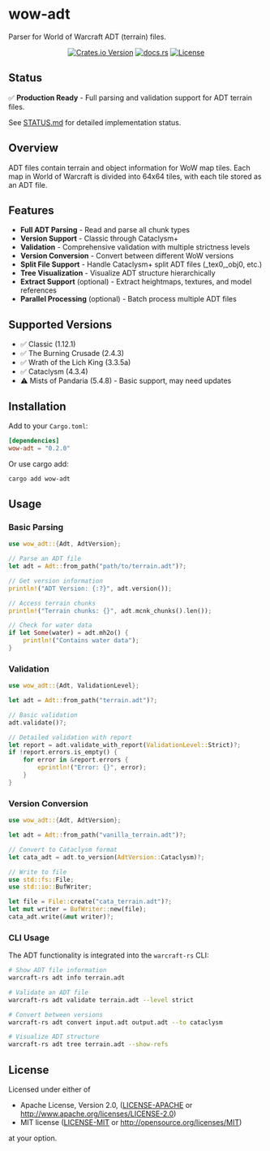 # wow-adt

Parser for World of Warcraft ADT (terrain) files.

<div align="center">

[![Crates.io Version](https://img.shields.io/crates/v/wow-adt)](https://crates.io/crates/wow-adt)
[![docs.rs](https://img.shields.io/docsrs/wow-adt)](https://docs.rs/wow-adt)
[![License](https://img.shields.io/crates/l/wow-adt.svg)](https://github.com/wowemulation-dev/warcraft-rs#license)

</div>

## Status

✅ **Production Ready** - Full parsing and validation support for ADT terrain files.

See [STATUS.md](STATUS.md) for detailed implementation status.

## Overview

ADT files contain terrain and object information for WoW map tiles. Each map in
World of Warcraft is divided into 64x64 tiles, with each tile stored as an ADT
file.

## Features

- **Full ADT Parsing** - Read and parse all chunk types
- **Version Support** - Classic through Cataclysm+
- **Validation** - Comprehensive validation with multiple strictness levels
- **Version Conversion** - Convert between different WoW versions
- **Split File Support** - Handle Cataclysm+ split ADT files (_tex0,_obj0, etc.)
- **Tree Visualization** - Visualize ADT structure hierarchically
- **Extract Support** (optional) - Extract heightmaps, textures, and model references
- **Parallel Processing** (optional) - Batch process multiple ADT files

## Supported Versions

- ✅ Classic (1.12.1)
- ✅ The Burning Crusade (2.4.3)
- ✅ Wrath of the Lich King (3.3.5a)
- ✅ Cataclysm (4.3.4)
- ⚠️  Mists of Pandaria (5.4.8) - Basic support, may need updates

## Installation

Add to your `Cargo.toml`:

```toml
[dependencies]
wow-adt = "0.2.0"
```

Or use cargo add:

```bash
cargo add wow-adt
```

## Usage

### Basic Parsing

```rust
use wow_adt::{Adt, AdtVersion};

// Parse an ADT file
let adt = Adt::from_path("path/to/terrain.adt")?;

// Get version information
println!("ADT Version: {:?}", adt.version());

// Access terrain chunks
println!("Terrain chunks: {}", adt.mcnk_chunks().len());

// Check for water data
if let Some(water) = adt.mh2o() {
    println!("Contains water data");
}
```

### Validation

```rust
use wow_adt::{Adt, ValidationLevel};

let adt = Adt::from_path("terrain.adt")?;

// Basic validation
adt.validate()?;

// Detailed validation with report
let report = adt.validate_with_report(ValidationLevel::Strict)?;
if !report.errors.is_empty() {
    for error in &report.errors {
        eprintln!("Error: {}", error);
    }
}
```

### Version Conversion

```rust
use wow_adt::{Adt, AdtVersion};

let adt = Adt::from_path("vanilla_terrain.adt")?;

// Convert to Cataclysm format
let cata_adt = adt.to_version(AdtVersion::Cataclysm)?;

// Write to file
use std::fs::File;
use std::io::BufWriter;

let file = File::create("cata_terrain.adt")?;
let mut writer = BufWriter::new(file);
cata_adt.write(&mut writer)?;
```

### CLI Usage

The ADT functionality is integrated into the `warcraft-rs` CLI:

```bash
# Show ADT file information
warcraft-rs adt info terrain.adt

# Validate an ADT file
warcraft-rs adt validate terrain.adt --level strict

# Convert between versions
warcraft-rs adt convert input.adt output.adt --to cataclysm

# Visualize ADT structure
warcraft-rs adt tree terrain.adt --show-refs
```

## License

Licensed under either of

- Apache License, Version 2.0, ([LICENSE-APACHE](../../LICENSE-APACHE) or <http://www.apache.org/licenses/LICENSE-2.0>)
- MIT license ([LICENSE-MIT](../../LICENSE-MIT) or <http://opensource.org/licenses/MIT>)

at your option.
